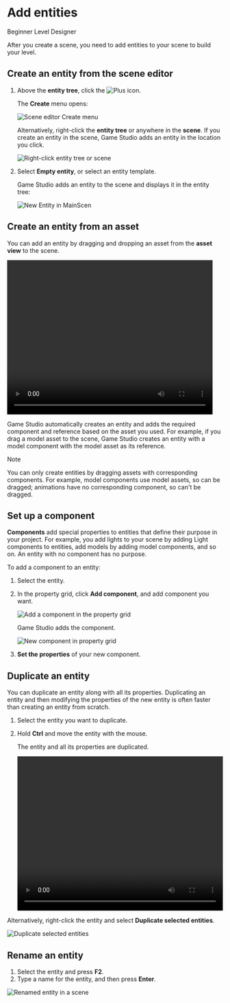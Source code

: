 # Add entities

<span class="label label-doc-level">Beginner</span>
<span class="label label-doc-audience">Level Designer</span>

After you create a scene, you need to add entities to your scene to build your level.

## Create an entity from the scene editor

1. Above the **entity tree**, click the ![Plus](media/add-entities-to-a-scene-plus-icon.png) icon.

    The **Create** menu opens:

   ![Scene editor Create menu](media/add-entities-to-a-scene-context-menu.png)

   Alternatively, right-click the **entity tree** or anywhere in the **scene**. If you create an entity in the scene, Game Studio adds an entity in the location you click.

    ![Right-click entity tree or scene](media/create-entity-in-scene.png)

2. Select **Empty entity**, or select an entity template.

   Game Studio adds an entity to the scene and displays it in the entity tree:

    ![New Entity in MainScen](media/add-entities-to-a-scene-empty-entity.png)

## Create an entity from an asset

You can add an entity by dragging and dropping an asset from the **asset view** to the scene. 

<video controls autoplay loop height="360" width="480">
   <source src="media/add-entities-to-scene-drag-and-place-entity.mp4" type="video/mp4">
</video>

Game Studio automatically creates an entity and adds the required component and reference based on the asset you used. For example, if you drag a model asset to the scene, Game Studio creates an entity with a model component with the model asset as its reference.

> [!NOTE]
> You can only create entities by dragging assets with corresponding components. For example, model components use model assets, so can be dragged; animations have no corresponding component, so can't be dragged.
   
## Set up a component

**Components** add special properties to entities that define their purpose in your project. For example, you add lights to your scene by adding Light components to entities, add models by adding model components, and so on. An entity with no component has no purpose.

To add a component to an entity:

1. Select the entity.

2. In the property grid, click **Add component**, and add component you want.

   ![Add a component in the property grid](media/add-entities-to-a-scene-add-model-component.png)

   Game Studio adds the component.

   ![New component in property grid](media/add-entities-to-a-scene-add-model-component-added.png)

3. **Set the properties** of your new component.

## Duplicate an entity

You can duplicate an entity along with all its properties. Duplicating an entity and then modifying the properties of the new entity is often faster than creating an entity from scratch.

1. Select the entity you want to duplicate.
2. Hold **Ctrl** and move the entity with the mouse.

   The entity and all its properties are duplicated.
   
	<video controls autoplay loop height="360" width="480">
	   <source src="../get-started/media/populate-scene-duplicate-entity.mp4" type="video/mp4">
	</video>

Alternatively, right-click the entity and select **Duplicate selected entities**.

   ![Duplicate selected entities](../get-started/media/duplicate-selected-entities.png)

## Rename an entity

1.	Select the entity and press **F2**.
2.	Type a name for the entity, and then press **Enter**.

   ![Renamed entity in a scene](media/add-entities-to-a-scene-renamed-entity.png)